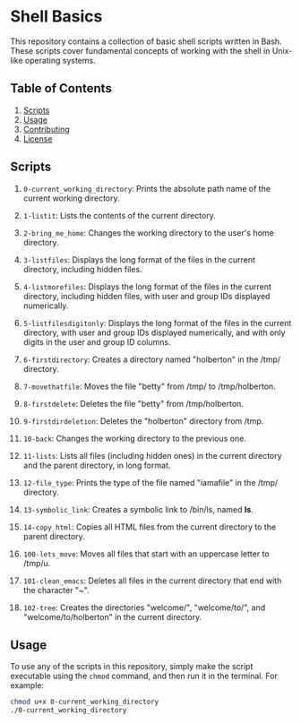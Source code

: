 # Shell Basics

This repository contains a collection of basic shell scripts written in Bash. These scripts cover fundamental concepts of working with the shell in Unix-like operating systems.

## Table of Contents

1. [Scripts](#scripts)
2. [Usage](#usage)
3. [Contributing](#contributing)
4. [License](#license)

## Scripts

1. `0-current_working_directory`: Prints the absolute path name of the current working directory.

2. `1-listit`: Lists the contents of the current directory.

3. `2-bring_me_home`: Changes the working directory to the user's home directory.

4. `3-listfiles`: Displays the long format of the files in the current directory, including hidden files.

5. `4-listmorefiles`: Displays the long format of the files in the current directory, including hidden files, with user and group IDs displayed numerically.

6. `5-listfilesdigitonly`: Displays the long format of the files in the current directory, with user and group IDs displayed numerically, and with only digits in the user and group ID columns.

7. `6-firstdirectory`: Creates a directory named "holberton" in the /tmp/ directory.

8. `7-movethatfile`: Moves the file "betty" from /tmp/ to /tmp/holberton.

9. `8-firstdelete`: Deletes the file "betty" from /tmp/holberton.

10. `9-firstdirdeletion`: Deletes the "holberton" directory from /tmp.

11. `10-back`: Changes the working directory to the previous one.

12. `11-lists`: Lists all files (including hidden ones) in the current directory and the parent directory, in long format.

13. `12-file_type`: Prints the type of the file named "iamafile" in the /tmp/ directory.

14. `13-symbolic_link`: Creates a symbolic link to /bin/ls, named __ls__.

15. `14-copy_html`: Copies all HTML files from the current directory to the parent directory.

16. `100-lets_move`: Moves all files that start with an uppercase letter to /tmp/u.

17. `101-clean_emacs`: Deletes all files in the current directory that end with the character "~".

18. `102-tree`: Creates the directories "welcome/", "welcome/to/", and "welcome/to/holberton" in the current directory.

## Usage

To use any of the scripts in this repository, simply make the script executable using the `chmod` command, and then run it in the terminal. For example:

```bash
chmod u+x 0-current_working_directory
./0-current_working_directory


